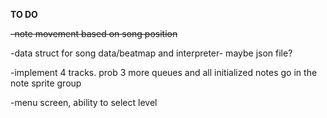 **TO DO**

~~-note movement based on song position~~

-data struct for song data/beatmap and interpreter- maybe json file?

-implement 4 tracks. prob 3 more queues and all initialized notes go in the note sprite group

-menu screen, ability to select level
